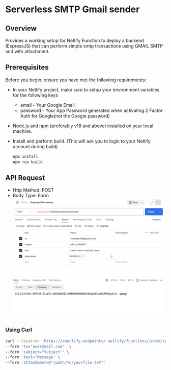 # Serverless SMTP Gmail sender 

## Overview

Provides a working setup for Netlify Function to deploy a backend (ExpressJS) that can perform simple smtp transactions using GMAIL SMTP and with attachment.

## Prerequisites

Before you begin, ensure you have met the following requirements:

- In your Netlify project, make sure to setup your environment variables for the following keys
    - email - Your Google Email
    - password - Your App Password generated when activating 2 Factor Auth for Google(not the Google password)
- Node.js and npm (preferably v18 and above) installed on your local machine.
- Install and perform build. (This will ask you to login to your Netlify account during build)
    
    ```bash
    npm install
    npm run build
    ```


## API Request
- Http Method: POST
- Body Type: Form
![Alt text](image.png)


### Using Curl
```sh
curl --location 'https://<netlify-endpoint>/.netlify/functions/index/send' \
--form 'to="user@mail.com"' \
--form 'subject="Subject"' \
--form 'text="Message' \
--form 'attachment=@"/path/to/yourfile.txt"'
```